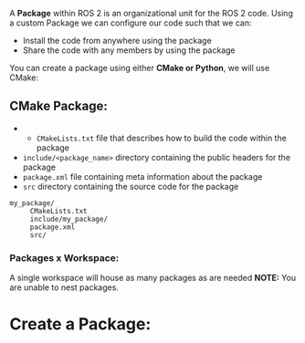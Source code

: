 A **Package** within ROS 2 is an organizational unit for the ROS 2 code. Using a custom Package we can configure our code such that we can:
- Install the code from anywhere using the package
- Share the code with any members by using the package

You can create a package using either **CMake or Python**, we will use CMake:
## CMake Package:
- - `CMakeLists.txt` file that describes how to build the code within the package
- `include/<package_name>` directory containing the public headers for the package
- `package.xml` file containing meta information about the package
- `src` directory containing the source code for the package
```
my_package/
     CMakeLists.txt
     include/my_package/
     package.xml
     src/
```

### Packages x Workspace:
A single workspace will house as many packages as are needed
**NOTE:** You are unable to nest packages.


# Create a Package:
